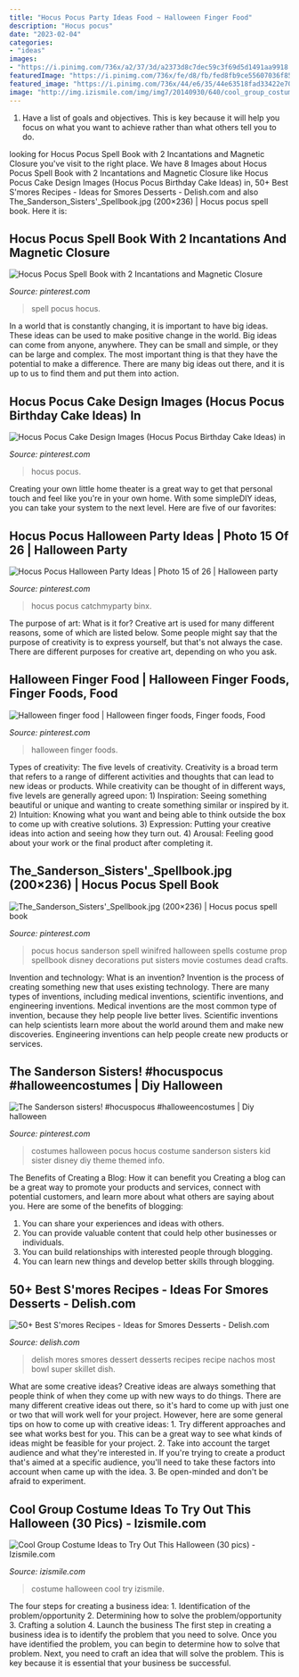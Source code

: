 ```yaml
---
title: "Hocus Pocus Party Ideas Food ~ Halloween Finger Food"
description: "Hocus pocus"
date: "2023-02-04"
categories:
- "ideas"
images:
- "https://i.pinimg.com/736x/a2/37/3d/a2373d8c7dec59c3f69d5d1491aa9918.jpg"
featuredImage: "https://i.pinimg.com/736x/fe/d8/fb/fed8fb9ce55607036f8552673ac718bc.jpg"
featured_image: "https://i.pinimg.com/736x/44/e6/35/44e63518fad33422e70bf627a0c15ca0--sanderson-sisters-spell-books.jpg"
image: "http://img.izismile.com/img/img7/20140930/640/cool_group_costume_ideas_to_try_out_this_halloween_640_07.jpg"
---
```



1. Have a list of goals and objectives. This is key because it will help you focus on what you want to achieve rather than what others tell you to do.

	

		
looking for Hocus Pocus Spell Book with 2 Incantations and Magnetic Closure you've visit to the right place. We have 8 Images about Hocus Pocus Spell Book with 2 Incantations and Magnetic Closure like Hocus Pocus Cake Design Images (Hocus Pocus Birthday Cake Ideas) in, 50+ Best S&#039;mores Recipes - Ideas for Smores Desserts - Delish.com and also The_Sanderson_Sisters&#039;_Spellbook.jpg (200×236) | Hocus pocus spell book. Here it is:
		
    
## Hocus Pocus Spell Book With 2 Incantations And Magnetic Closure

<img loading=lazy src="https://i.pinimg.com/736x/44/e6/35/44e63518fad33422e70bf627a0c15ca0--sanderson-sisters-spell-books.jpg" onerror="this.onerror=null;this.src='https://tse4.mm.bing.net/th?id=OIP.HpWqC2W-zDNiSC77HMW3wwHaNK&amp;pid=15.1';" alt="Hocus Pocus Spell Book with 2 Incantations and Magnetic Closure">

_Source: pinterest.com_

>spell pocus hocus. 

	

In a world that is constantly changing, it is important to have big ideas. These ideas can be used to make positive change in the world. Big ideas can come from anyone, anywhere. They can be small and simple, or they can be large and complex. The most important thing is that they have the potential to make a difference. There are many big ideas out there, and it is up to us to find them and put them into action.

    
## Hocus Pocus Cake Design Images (Hocus Pocus Birthday Cake Ideas) In

<img loading=lazy src="https://i.pinimg.com/736x/fe/d8/fb/fed8fb9ce55607036f8552673ac718bc.jpg" onerror="this.onerror=null;this.src='https://tse3.mm.bing.net/th?id=OIP.XRYKz4biOYzdKkykjDZjjAHaJq&amp;pid=15.1';" alt="Hocus Pocus Cake Design Images (Hocus Pocus Birthday Cake Ideas) in">

_Source: pinterest.com_

>hocus pocus. 

	

Creating your own little home theater is a great way to get that personal touch and feel like you're in your own home. With some simpleDIY ideas, you can take your system to the next level. Here are five of our favorites: 

    
## Hocus Pocus Halloween Party Ideas | Photo 15 Of 26 | Halloween Party

<img loading=lazy src="https://i.pinimg.com/originals/77/22/00/77220029836bfddd726a41824fa644c5.jpg" onerror="this.onerror=null;this.src='https://tse4.mm.bing.net/th?id=OIP._s9iFTTvsGZ1-PdZ50fHoAHaLJ&amp;pid=15.1';" alt="Hocus Pocus Halloween Party Ideas | Photo 15 of 26 | Halloween party">

_Source: pinterest.com_

>hocus pocus catchmyparty binx. 

	

The purpose of art: What is it for?
Creative art is used for many different reasons, some of which are listed below. Some people might say that the purpose of creativity is to express yourself, but that's not always the case. There are different purposes for creative art, depending on who you ask.

    
## Halloween Finger Food | Halloween Finger Foods, Finger Foods, Food

<img loading=lazy src="https://i.pinimg.com/originals/fa/e4/ac/fae4acb18bd52d4aad1c7b7458f22943.jpg" onerror="this.onerror=null;this.src='https://tse3.mm.bing.net/th?id=OIP.lBgdZznune1N7--ULfSv3QHaJ4&amp;pid=15.1';" alt="Halloween finger food | Halloween finger foods, Finger foods, Food">

_Source: pinterest.com_

>halloween finger foods. 

	

Types of creativity: The five levels of creativity.
Creativity is a broad term that refers to a range of different activities and thoughts that can lead to new ideas or products. While creativity can be thought of in different ways, five levels are generally agreed upon: 1) Inspiration: Seeing something beautiful or unique and wanting to create something similar or inspired by it. 
2) Intuition: Knowing what you want and being able to think outside the box to come up with creative solutions. 
3) Expression: Putting your creative ideas into action and seeing how they turn out. 
4) Arousal: Feeling good about your work or the final product after completing it.

    
## The_Sanderson_Sisters&#039;_Spellbook.jpg (200×236) | Hocus Pocus Spell Book

<img loading=lazy src="https://i.pinimg.com/736x/43/9b/6a/439b6a172c1d2a847dac9a4c636242b1--hocus-pocus-costume-design.jpg" onerror="this.onerror=null;this.src='https://tse3.mm.bing.net/th?id=OIP.fZYruelN6S3txitnbNLZwwHaIv&amp;pid=15.1';" alt="The_Sanderson_Sisters&#039;_Spellbook.jpg (200×236) | Hocus pocus spell book">

_Source: pinterest.com_

>pocus hocus sanderson spell winifred halloween spells costume prop spellbook disney decorations put sisters movie costumes dead crafts. 

	

Invention and technology: What is an invention?
Invention is the process of creating something new that uses existing technology. There are many types of inventions, including medical inventions, scientific inventions, and engineering inventions. Medical inventions are the most common type of invention, because they help people live better lives. Scientific inventions can help scientists learn more about the world around them and make new discoveries. Engineering inventions can help people create new products or services.

    
## The Sanderson Sisters! #hocuspocus #halloweencostumes | Diy Halloween

<img loading=lazy src="https://i.pinimg.com/736x/a2/37/3d/a2373d8c7dec59c3f69d5d1491aa9918.jpg" onerror="this.onerror=null;this.src='https://tse4.mm.bing.net/th?id=OIP.dRlrSGRhwFfnmRo6fSYjcwHaJ3&amp;pid=15.1';" alt="The Sanderson sisters! #hocuspocus #halloweencostumes | Diy halloween">

_Source: pinterest.com_

>costumes halloween pocus hocus costume sanderson sisters kid sister disney diy theme themed info. 

	

The Benefits of Creating a Blog: How it can benefit you
Creating a blog can be a great way to promote your products and services, connect with potential customers, and learn more about what others are saying about you. Here are some of the benefits of blogging:
1. You can share your experiences and ideas with others.
2. You can provide valuable content that could help other businesses or individuals.
3. You can build relationships with interested people through blogging.
4. You can learn new things and develop better skills through blogging.

    
## 50+ Best S&#039;mores Recipes - Ideas For Smores Desserts - Delish.com

<img loading=lazy src="http://del.h-cdn.co/assets/16/39/1474920540-delish-smores-nachos-4.jpg" onerror="this.onerror=null;this.src='https://tse3.mm.bing.net/th?id=OIP.io4CTeb4U7UCsByHeH7buAHaLH&amp;pid=15.1';" alt="50+ Best S&#039;mores Recipes - Ideas for Smores Desserts - Delish.com">

_Source: delish.com_

>delish mores smores dessert desserts recipes recipe nachos most bowl super skillet dish. 

	

What are some creative ideas?
Creative ideas are always something that people think of when they come up with new ways to do things. There are many different creative ideas out there, so it's hard to come up with just one or two that will work well for your project. However, here are some general tips on how to come up with creative ideas: 1. Try different approaches and see what works best for you. This can be a great way to see what kinds of ideas might be feasible for your project. 2. Take into account the target audience and what they're interested in. If you're trying to create a product that's aimed at a specific audience, you'll need to take these factors into account when came up with the idea. 3. Be open-minded and don't be afraid to experiment.

    
## Cool Group Costume Ideas To Try Out This Halloween (30 Pics) - Izismile.com

<img loading=lazy src="http://img.izismile.com/img/img7/20140930/640/cool_group_costume_ideas_to_try_out_this_halloween_640_07.jpg" onerror="this.onerror=null;this.src='https://tse1.mm.bing.net/th?id=OIP.vIQ2LFd6nF2s5g_LlU_6PgHaE3&amp;pid=15.1';" alt="Cool Group Costume Ideas to Try Out This Halloween (30 pics) - Izismile.com">

_Source: izismile.com_

>costume halloween cool try izismile. 

	

The four steps for creating a business idea: 1. Identification of the problem/opportunity 2. Determining how to solve the problem/opportunity 3. Crafting a solution 4. Launch the business
The first step in creating a business idea is to identify the problem that you need to solve. Once you have identified the problem, you can begin to determine how to solve that problem. Next, you need to craft an idea that will solve the problem. This is key because it is essential that your business be successful.

